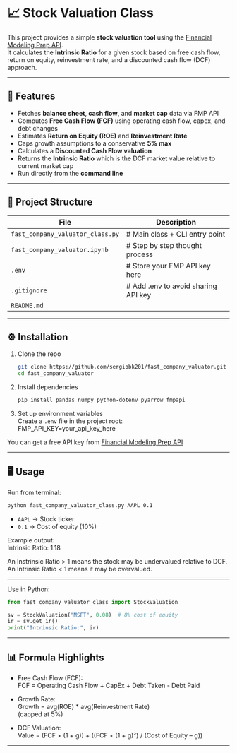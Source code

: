 # 📈 Stock Valuation Class

This project provides a simple **stock valuation tool** using the [Financial Modeling Prep API](https://site.financialmodelingprep.com/developer/docs).  
It calculates the **Intrinsic Ratio** for a given stock based on free cash flow, return on equity, reinvestment rate, and a discounted cash flow (DCF) approach.  

---

## 🚀 Features
- Fetches **balance sheet**, **cash flow**, and **market cap** data via FMP API  
- Computes **Free Cash Flow (FCF)** using operating cash flow, capex, and debt changes  
- Estimates **Return on Equity (ROE)** and **Reinvestment Rate**  
- Caps growth assumptions to a conservative **5% max**  
- Calculates a **Discounted Cash Flow valuation**  
- Returns the **Intrinsic Ratio** which is the DCF market value relative to current market cap  
- Run directly from the **command line**  

---

## 📂 Project Structure

| File | Description |
|----------|-------------|
| `fast_company_valuator_class.py` | # Main class + CLI entry point
| `fast_company_valuator.ipynb` | # Step by step thought process
| `.env` | # Store your FMP API key here
| `.gitignore` | # Add .env to avoid sharing API key
| `README.md` |


---

## ⚙️ Installation

1. Clone the repo
   ```bash  
   git clone https://github.com/sergiobk201/fast_company_valuator.git
   cd fast_company_valuator
   ```
2. Install dependencies  
   ```bash
   pip install pandas numpy python-dotenv pyarrow fmpapi  
   ```
4. Set up environment variables  
   Create a `.env` file in the project root:  
   FMP_API_KEY=your_api_key_here  

You can get a free API key from [Financial Modeling Prep API](https://site.financialmodelingprep.com/developer/docs)

---

## 🖥️ Usage

Run from terminal:
```bash
python fast_company_valuator_class.py AAPL 0.1  
```
- `AAPL` → Stock ticker  
- `0.1` → Cost of equity (10%)  

Example output:  
Intrinsic Ratio: 1.18  

An Instrinsic Ratio > 1 means the stock may be undervalued relative to DCF.  
An Intrinsic Ratio < 1 means it may be overvalued.  

---

Use in Python:  
```python
from fast_company_valuator_class import StockValuation  

sv = StockValuation("MSFT", 0.08)  # 8% cost of equity  
ir = sv.get_ir()  
print("Intrinsic Ratio:", ir)  
```
---

## 📊 Formula Highlights
- Free Cash Flow (FCF):  
  FCF = Operating Cash Flow + CapEx + Debt Taken - Debt Paid 

- Growth Rate:  
  Growth = avg(ROE) * avg(Reinvestment Rate)  
  (capped at 5%)  

- DCF Valuation:  
  Value = (FCF × (1 + g)) + ((FCF × (1 + g)²) / (Cost of Equity – g))  

---

